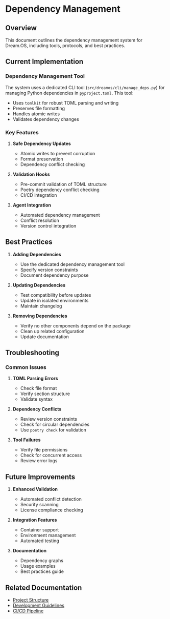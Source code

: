 # Dependency Management

## Overview

This document outlines the dependency management system for Dream.OS, including tools, protocols, and best practices.

## Current Implementation

### Dependency Management Tool

The system uses a dedicated CLI tool (`src/dreamos/cli/manage_deps.py`) for managing Python dependencies in `pyproject.toml`. This tool:
- Uses `tomlkit` for robust TOML parsing and writing
- Preserves file formatting
- Handles atomic writes
- Validates dependency changes

### Key Features

1. **Safe Dependency Updates**
   - Atomic writes to prevent corruption
   - Format preservation
   - Dependency conflict checking

2. **Validation Hooks**
   - Pre-commit validation of TOML structure
   - Poetry dependency conflict checking
   - CI/CD integration

3. **Agent Integration**
   - Automated dependency management
   - Conflict resolution
   - Version control integration

## Best Practices

1. **Adding Dependencies**
   - Use the dedicated dependency management tool
   - Specify version constraints
   - Document dependency purpose

2. **Updating Dependencies**
   - Test compatibility before updates
   - Update in isolated environments
   - Maintain changelog

3. **Removing Dependencies**
   - Verify no other components depend on the package
   - Clean up related configuration
   - Update documentation

## Troubleshooting

### Common Issues

1. **TOML Parsing Errors**
   - Check file format
   - Verify section structure
   - Validate syntax

2. **Dependency Conflicts**
   - Review version constraints
   - Check for circular dependencies
   - Use `poetry check` for validation

3. **Tool Failures**
   - Verify file permissions
   - Check for concurrent access
   - Review error logs

## Future Improvements

1. **Enhanced Validation**
   - Automated conflict detection
   - Security scanning
   - License compliance checking

2. **Integration Features**
   - Container support
   - Environment management
   - Automated testing

3. **Documentation**
   - Dependency graphs
   - Usage examples
   - Best practices guide

## Related Documentation

- [Project Structure](../architecture/project_structure.md)
- [Development Guidelines](../development/guidelines.md)
- [CI/CD Pipeline](../development/ci_cd.md) 